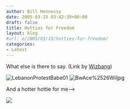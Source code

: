 ```yaml
---
author: Bill Hennessy
date: 2005-03-15 03:42:39+00:00
draft: false
title: Hotties for Freedom
layout: blog
#url: e/2005/03/15/hotties-for-freedom/
categories:
- Latest
---
```


What else is there to say. (Link by [Wizbang](https://wizbangblog.com/archives/005369.php))




![LebanonProtestBabe01](https://blog.billhennessy.com/blogs/hennessys_view/LebanonProtestBabe01.jpg)
![BwAce%2526Wiljpg](https://blog.billhennessy.com/blogs/hennessys_view/bwAce_252526Wiljpg.jpg)





And a hotter hottie for me-->

![](https://blog.billhennessy.com/aggbug.aspx?PostID=1364)

